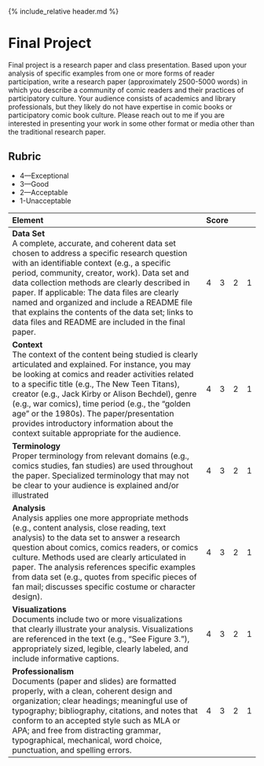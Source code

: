 {% include_relative header.md %}

# Final Project

Final project is a research paper and class presentation. Based upon your analysis of specific examples from one or more forms of reader participation, write a research paper (approximately 2500-5000 words) in which you describe a community of comic readers and their practices of participatory culture. Your audience consists of academics and library professionals, but they likely do not have expertise in comic books or participatory comic book culture. Please reach out to me if you are interested in presenting your work in some other format or media other than the traditional research paper.

## Rubric

- 4—Exceptional
- 3—Good
- 2—Acceptable
- 1-Unacceptable 

| Element | Score |
| :---    | :---  |
| **Data Set**<br/>A complete, accurate, and coherent data set chosen to address a specific research question with an identifiable context (e.g., a specific period, community, creator, work). Data set and data collection methods are clearly described in paper. If applicable: The data files are clearly named and organized and include a README file that explains the contents of the data set; links to data files and README are included in the final paper. | 4&#x00a0;&#x00a0;&#x00a0;&#x00a0;3&#x00a0;&#x00a0;&#x00a0;&#x00a0;2&#x00a0;&#x00a0;&#x00a0;&#x00a0;1   |
| **Context**<br/>The context of the content being studied is clearly articulated and explained. For instance, you may be looking at comics and reader activities related to a specific title (e.g., The New Teen Titans), creator (e.g., Jack Kirby or Alison Bechdel), genre (e.g., war comics), time period (e.g., the “golden age” or the 1980s). The paper/presentation provides introductory information about the context suitable appropriate for the audience. | 4&#x00a0;&#x00a0;&#x00a0;&#x00a0;3&#x00a0;&#x00a0;&#x00a0;&#x00a0;2&#x00a0;&#x00a0;&#x00a0;&#x00a0;1  |
| **Terminology**<br/>Proper terminology from relevant domains (e.g., comics studies, fan studies) are used throughout the paper. Specialized terminology that may not be clear to your audience is explained and/or illustrated | 4&#x00a0;&#x00a0;&#x00a0;&#x00a0;3&#x00a0;&#x00a0;&#x00a0;&#x00a0;2&#x00a0;&#x00a0;&#x00a0;&#x00a0;1 |
| **Analysis**<br/>Analysis applies one more appropriate methods (e.g., content analysis, close reading, text analysis) to the data set to answer a research question about comics, comics readers, or comics culture. Methods used are clearly articulated in paper. The analysis references specific examples from data set (e.g., quotes from specific pieces of fan mail; discusses specific costume or character design).  | 4&#x00a0;&#x00a0;&#x00a0;&#x00a0;3&#x00a0;&#x00a0;&#x00a0;&#x00a0;2&#x00a0;&#x00a0;&#x00a0;&#x00a0;1 |
| **Visualizations**<br/>Documents include two or more visualizations that clearly illustrate your analysis. Visualizations are referenced in the text (e.g., “See Figure 3.”), appropriately sized, legible, clearly labeled, and include informative captions. | 4&#x00a0;&#x00a0;&#x00a0;&#x00a0;3&#x00a0;&#x00a0;&#x00a0;&#x00a0;2&#x00a0;&#x00a0;&#x00a0;&#x00a0;1 |
| **Professionalism**<br/>Documents (paper and slides) are formatted properly, with a clean, coherent design and organization; clear headings; meaningful use of typography; bibliography, citations, and notes that conform to an accepted style such as MLA or APA; and free from distracting grammar, typographical, mechanical, word choice, punctuation, and spelling errors. | 4&#x00a0;&#x00a0;&#x00a0;&#x00a0;3&#x00a0;&#x00a0;&#x00a0;&#x00a0;2&#x00a0;&#x00a0;&#x00a0;&#x00a0;1 |